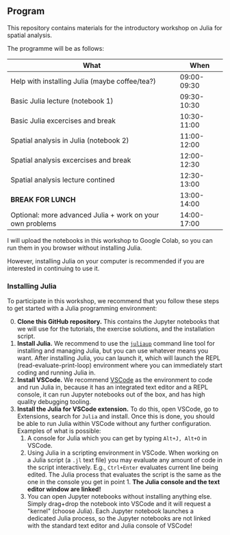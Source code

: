 ## Program

This repository contains materials for the introductory workshop on Julia for spatial analysis.

The programme will be as follows:

| What | When |
| -------- | ------- |
| Help with installing Julia (maybe coffee/tea?)  | 09:00-09:30 |
| Basic Julia lecture (notebook 1) | 09:30-10:30 |
| Basic Julia excercises and break | 10:30-11:00 |
| Spatial analysis in Julia (notebook 2) | 11:00-12:00 |
| Spatial analysis excercises and break | 12:00-12:30 |
| Spatial analysis lecture contined | 12:30-13:00 |
| **BREAK FOR LUNCH** | 13:00-14:00 |
| Optional: more advanced Julia + work on your own problems | 14:00-17:00 |

I will upload the notebooks in this workshop to Google Colab, so you can run them in you browser without installing Julia.

However, installing Julia on your computer is recommended if you are interested in continuing to use it.

### Installing Julia

To participate in this workshop, we recommend that you follow these steps to get started with a Julia programming environment:

0. **Clone this GitHub repository.** This contains the Jupyter notebooks that we will use for the tutorials, the exercise solutions, and the installation script.
1. **Install Julia.** We recommend to use the [`juliaup`](https://github.com/JuliaLang/juliaup) command line tool for installing and managing Julia, but you can use whatever means you want. After installing Julia, you can launch it, which will launch the REPL (read-evaluate-print-loop) environment where you can immediately start coding and running Julia in.
2. **Install VSCode.** We recommend [VSCode](https://code.visualstudio.com/) as the environment to code and run Julia in, because it has an integrated text editor and a REPL console, it can run Jupyter notebooks out of the box, and has high quality debugging tooling.
3. **Install the Julia for VSCode extension.** To do this, open VSCode, go to Extensions, search for `Julia` and install. Once this is done, you should be able to run Julia within VSCode without any further configuration. Examples of what is possible:
   1. A console for Julia which you can get by typing `Alt+J, Alt+O` in VSCode.
   2. Using Julia in a scripting environment in VSCode. When working on a Julia script (a `.jl` text file) you may evaluate any amount of code in the script interactively. E.g., `Ctrl+Enter` evaluates current line being edited. The Julia process that evaluates the script is the same as the one in the console you get in point 1. **The Julia console and the text editor window are linked!**
   3. You can open Jupyter notebooks without installing anything else. Simply drag+drop the notebook into VSCode and it will request a "kernel" (choose Julia).  Each Jupyter notebook launches a dedicated Julia process, so the Jupyter notebooks are not linked with the standard text editor and Julia console of VSCode!